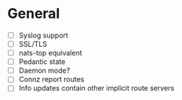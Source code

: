 

# General

- [ ] Syslog support
- [ ] SSL/TLS
- [ ] nats-top equivalent
- [ ] Pedantic state
- [ ] Daemon mode?
- [ ] Connz report routes
- [ ] Info updates contain other implicit route servers

